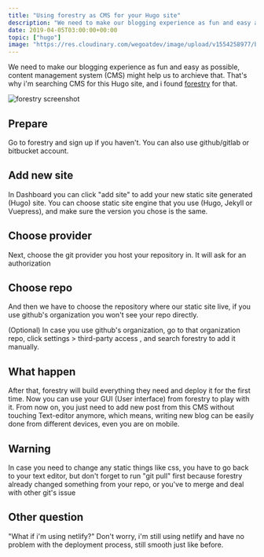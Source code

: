 ```yaml
---
title: "Using forestry as CMS for your Hugo site"
description: "We need to make our blogging experience as fun and easy as possible, content management system might help us to do that"
date: 2019-04-05T03:00:00+00:00
topic: ["hugo"]
image: "https://res.cloudinary.com/wegoatdev/image/upload/v1554258977/blog/forestry.png"
---
```


We need to make our blogging experience as fun and easy as possible, content management system (CMS) might help us to archieve that.  That's why i'm searching CMS for this Hugo site, and i found [forestry](https://forestry.io/) for that.

![forestry screenshot](https://res.cloudinary.com/wegoatdev/image/upload/v1554258977/blog/forestry.png)

## Prepare
Go to forestry and sign up if you haven't. You can also use github/gitlab or bitbucket account. 

## Add new site
In Dashboard you can click "add site" to add your new static site generated (Hugo) site. You can choose static site engine that you use (Hugo, Jekyll or Vuepress), and make sure the version you chose is the same. 

## Choose provider
Next, choose the git provider you host your repository in. It will ask for an authorization

## Choose repo
And then we have to choose the repository where our static site live, if you use github's organization you won't see your repo directly.

(Optional) In case you use github's organization, go to that organization repo, click settings > third-party access , and search forestry to add it manually. 

## What happen
After that, forestry will build everything they need and deploy it for the first time. Now you can use your GUI (User interface) from forestry to play with it. From now on, you just need to add new post from this CMS without touching Text-editor anymore, which means, writing new blog can be easily done from different devices, even you are on mobile.

## Warning

In case you need to change any static things like css, you have to  go back to your text editor, but don't forget to run "git pull" first because forestry already changed something from your repo, or you've to merge and deal with other git's issue

## Other question

"What if i'm using netlify?" Don't worry, i'm still using netlify and have no problem with the deployment process, still smooth just like before. 